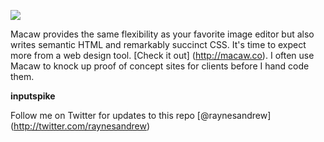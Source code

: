 ![](https://raw.github.com/raynesandrew/Macaw-Templates/master/Screenshots/macaw-logo.png)

Macaw provides the same flexibility as your favorite image editor but also writes semantic HTML and remarkably succinct CSS. It's time to expect more from a web design tool. [Check it out] (http://macaw.co). I often use Macaw to knock up proof of concept sites for clients before I hand code them.


**inputspike**


Follow me on Twitter for updates to this repo [@raynesandrew] (http://twitter.com/raynesandrew)

